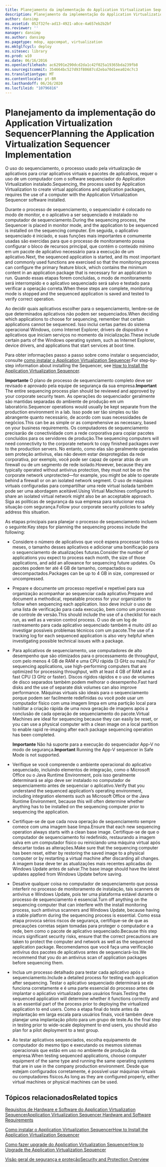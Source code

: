 ```yaml
---
title: Planejamento da implementação do Application Virtualization Sequencer
description: Planejamento da implementação do Application Virtualization Sequencer
author: dansimp
ms.assetid: 052f32fe-ad13-4921-a8ce-4a657eb2b2bf
ms.reviewer: ''
manager: dansimp
ms.author: dansimp
ms.pagetype: mdop, appcompat, virtualization
ms.mktglfcycl: deploy
ms.sitesec: library
ms.prod: w10
ms.date: 06/16/2016
ms.openlocfilehash: ac62991e290dcd2da1c42f025a19365bda239fb8
ms.sourcegitcommit: 354664bc527d93f80687cd2eba70d1eea024c7c3
ms.translationtype: MT
ms.contentlocale: pt-BR
ms.lasthandoff: 06/26/2020
ms.locfileid: "10796816"
---
```

# <span data-ttu-id="06681-103">Planejamento da implementação do Application Virtualization Sequencer</span><span class="sxs-lookup"><span data-stu-id="06681-103">Planning the Application Virtualization Sequencer Implementation</span></span>


<span data-ttu-id="06681-104">O uso do sequenciamento, o processo usado pela virtualização de aplicativos para criar aplicativos virtuais e pacotes de aplicativos, requer o uso de um computador com o software sequenciador do Application Virtualization instalado.</span><span class="sxs-lookup"><span data-stu-id="06681-104">Sequencing, the process used by Application Virtualization to create virtual applications and application packages, requires the use of a computer with the Application Virtualization Sequencer software installed.</span></span>

<span data-ttu-id="06681-105">Durante o processo de sequenciamento, o sequenciador é colocado no modo de monitor, e o aplicativo a ser sequenciado é instalado no computador de sequenciamento.</span><span class="sxs-lookup"><span data-stu-id="06681-105">During the sequencing process, the Sequencer is placed in monitor mode, and the application to be sequenced is installed on the sequencing computer.</span></span> <span data-ttu-id="06681-106">Em seguida, o aplicativo sequenciado é iniciado, e suas funções mais importantes e comumente usadas são exercidas para que o processo de monitoramento possa configurar o bloco de recursos principal, que contém o conteúdo mínimo em um pacote de aplicativo necessário para a execução de um aplicativo.</span><span class="sxs-lookup"><span data-stu-id="06681-106">Next, the sequenced application is started, and its most important and commonly used functions are exercised so that the monitoring process can configure the primary feature block, which contains the minimum content in an application package that is necessary for an application to run.</span></span> <span data-ttu-id="06681-107">Quando essas etapas forem concluídas, o modo de monitoramento será interrompido e o aplicativo sequenciado será salvo e testado para verificar a operação correta.</span><span class="sxs-lookup"><span data-stu-id="06681-107">When these steps are complete, monitoring mode is stopped and the sequenced application is saved and tested to verify correct operation.</span></span>

<span data-ttu-id="06681-108">Ao decidir quais aplicativos escolher para o sequenciamento, lembre-se de que determinados aplicativos não podem ser sequenciados.</span><span class="sxs-lookup"><span data-stu-id="06681-108">When deciding which applications to choose for sequencing, remember that certain applications cannot be sequenced.</span></span> <span data-ttu-id="06681-109">Isso inclui certas partes do sistema operacional Windows, como Internet Explorer, drivers de dispositivo e aplicativos que iniciam serviços no momento da inicialização.</span><span class="sxs-lookup"><span data-stu-id="06681-109">These include certain parts of the Windows operating system, such as Internet Explorer, device drivers, and applications that start services at boot time.</span></span>

<span data-ttu-id="06681-110">Para obter informações passo a passo sobre como instalar o sequenciador, consulte [como instalar o Application Virtualization Sequencer](how-to-install-the-application-virtualization-sequencer.md).</span><span class="sxs-lookup"><span data-stu-id="06681-110">For step-by-step information about installing the Sequencer, see [How to Install the Application Virtualization Sequencer](how-to-install-the-application-virtualization-sequencer.md).</span></span>

<span data-ttu-id="06681-111">**Importante**  O plano de processo de sequenciamento completo deve ser revisado e aprovado pela equipe de segurança da sua empresa.</span><span class="sxs-lookup"><span data-stu-id="06681-111">**Important** The entire sequencing process plan should be reviewed and approved by your corporate security team.</span></span> <span data-ttu-id="06681-112">As operações do sequenciador geralmente são mantidas separadas do ambiente de produção em um laboratório.</span><span class="sxs-lookup"><span data-stu-id="06681-112">Sequencer operations would usually be kept separate from the production environment in a lab.</span></span> <span data-ttu-id="06681-113">Isso pode ser tão simples ou tão abrangente quanto necessário, de acordo com suas necessidades de negócios.</span><span class="sxs-lookup"><span data-stu-id="06681-113">This can be as simple or as comprehensive as necessary, based on your business requirements.</span></span> <span data-ttu-id="06681-114">Os computadores de sequenciamento precisarão de conectividade com a rede corporativa para copiar pacotes concluídos para os servidores de produção.</span><span class="sxs-lookup"><span data-stu-id="06681-114">The sequencing computers will need connectivity to the corporate network to copy finished packages over to the production servers.</span></span> <span data-ttu-id="06681-115">No entanto, como elas são geralmente operadas sem proteção antivírus, elas não devem estar desprotegidas da rede corporativa, por exemplo, você pode ser capaz de operar atrás de um firewall ou de um segmento de rede isolado.</span><span class="sxs-lookup"><span data-stu-id="06681-115">However, because they are typically operated without antivirus protection, they must not be on the corporate network unprotected—for example, you might be able to operate behind a firewall or on an isolated network segment.</span></span> <span data-ttu-id="06681-116">O uso de máquinas virtuais configuradas para compartilhar uma rede virtual isolada também pode ser uma abordagem aceitável.</span><span class="sxs-lookup"><span data-stu-id="06681-116">Using Virtual Machines configured to share an isolated virtual network might also be an acceptable approach.</span></span> <span data-ttu-id="06681-117">Siga as políticas de segurança da sua empresa para solucionar essa situação com segurança.</span><span class="sxs-lookup"><span data-stu-id="06681-117">Follow your corporate security policies to safely address this situation.</span></span>

 

<span data-ttu-id="06681-118">As etapas principais para planejar o processo de sequenciamento incluem o seguinte:</span><span class="sxs-lookup"><span data-stu-id="06681-118">Key steps for planning the sequencing process include the following:</span></span>

-   <span data-ttu-id="06681-119">Considere o número de aplicativos que você espera processar todos os meses, o tamanho desses aplicativos e adicionar uma bonificação para o sequenciamento de atualizações futuras.</span><span class="sxs-lookup"><span data-stu-id="06681-119">Consider the number of applications you expect to process each month, the size of those applications, and add an allowance for sequencing future updates.</span></span> <span data-ttu-id="06681-120">Os pacotes podem ter até 4 GB de tamanho, compactados ou descompactados.</span><span class="sxs-lookup"><span data-stu-id="06681-120">Packages can be up to 4 GB in size, compressed or uncompressed.</span></span>

-   <span data-ttu-id="06681-121">Prepare e documente um processo repetível e repetível para sua organização acompanhar ao sequenciar cada aplicativo.</span><span class="sxs-lookup"><span data-stu-id="06681-121">Prepare and document a methodical, repeatable process for your organization to follow when sequencing each application.</span></span> <span data-ttu-id="06681-122">Isso deve incluir o uso de uma lista de verificação para cada execução, bem como um processo de controle de versão.</span><span class="sxs-lookup"><span data-stu-id="06681-122">This should include the use of a checklist for each run, as well as a version control process.</span></span> <span data-ttu-id="06681-123">O uso de um log de rastreamento para cada aplicativo sequenciado também é muito útil ao investigar possíveis problemas técnicos com um pacote.</span><span class="sxs-lookup"><span data-stu-id="06681-123">The use of a tracking log for each sequenced application is also very helpful when investigating possible technical issues with a package.</span></span>

-   <span data-ttu-id="06681-124">Para aplicativos de sequenciamento, use computadores de alto desempenho que são otimizados para o processamento de throughput, com pelo menos 4 GB de RAM e uma CPU rápida (3 GHz ou mais).</span><span class="sxs-lookup"><span data-stu-id="06681-124">For sequencing applications, use high-performing computers that are optimized for processing throughput, with at least 4 GB of RAM and a fast CPU (3 GHz or faster).</span></span> <span data-ttu-id="06681-125">Discos rígidos rápidos e o uso de volumes de disco separados também podem melhorar o desempenho.</span><span class="sxs-lookup"><span data-stu-id="06681-125">Fast hard disks and the use of separate disk volumes can also improve performance.</span></span> <span data-ttu-id="06681-126">Máquinas virtuais são ideais para o sequenciamento porque podem ser facilmente redefinidas ou você pode usar um computador físico com uma imagem limpa em uma partição local para habilitar a criação rápida de uma nova geração de imagens após a conclusão de cada operação de sequenciamento do pacote.</span><span class="sxs-lookup"><span data-stu-id="06681-126">Virtual Machines are ideal for sequencing because they can easily be reset, or you can use a physical computer with a clean image on a local partition to enable rapid re-imaging after each package sequencing operation has been completed.</span></span>

    <span data-ttu-id="06681-127">**Importante**  Não há suporte para a execução do sequenciador App-V no modo de segurança.</span><span class="sxs-lookup"><span data-stu-id="06681-127">**Important** Running the App-V sequencer in Safe Mode is not supported.</span></span>

     

-   <span data-ttu-id="06681-128">Verifique se você compreende o ambiente operacional do aplicativo sequenciado, incluindo elementos de integração, como o Microsoft Office ou o Java Runtime Environment, pois isso geralmente determinará se algo deve ser instalado no computador de sequenciamento antes de sequenciar o aplicativo.</span><span class="sxs-lookup"><span data-stu-id="06681-128">Verify that you understand the sequenced application’s operating environment, including integration elements such as Microsoft Office or the Java Runtime Environment, because this will often determine whether anything has to be installed on the sequencing computer prior to sequencing the application.</span></span>

-   <span data-ttu-id="06681-129">Certifique-se de que cada nova operação de sequenciamento sempre comece com uma imagem base limpa.</span><span class="sxs-lookup"><span data-stu-id="06681-129">Ensure that each new sequencing operation always starts with a clean base image.</span></span> <span data-ttu-id="06681-130">Certifique-se de que o computador de sequenciamento foi redefinido, restaurando a imagem salva em um computador físico ou reiniciando uma máquina virtual após descartar todas as alterações.</span><span class="sxs-lookup"><span data-stu-id="06681-130">Make sure that the sequencing computer has been reset, either by restoring the saved image to a physical computer or by restarting a virtual machine after discarding all changes.</span></span> <span data-ttu-id="06681-131">A imagem base deve ter as atualizações mais recentes aplicadas do Windows Update antes de salvar.</span><span class="sxs-lookup"><span data-stu-id="06681-131">The base image should have the latest updates applied from Windows Update before saving.</span></span>

-   <span data-ttu-id="06681-132">Desative qualquer coisa no computador de sequenciamento que possa interferir no processo de monitoramento de instalação, tais scanners de antivírus e Windows Update, pois ter uma plataforma estável durante o processo de sequenciamento é essencial.</span><span class="sxs-lookup"><span data-stu-id="06681-132">Turn off anything on the sequencing computer that can interfere with the install monitoring process, such antivirus scanners and Windows Update, because having a stable platform during the sequencing process is essential.</span></span> <span data-ttu-id="06681-133">Como essa etapa provoca sérios riscos de segurança, certifique-se de que as precauções corretas sejam tomadas para proteger o computador e a rede, bem como o pacote de aplicativo sequenciado.</span><span class="sxs-lookup"><span data-stu-id="06681-133">Because this step incurs significant security risks, ensure that the correct precautions are taken to protect the computer and network as well as the sequenced application package.</span></span> <span data-ttu-id="06681-134">Recomendamos que você faça uma verificação antivírus dos pacotes de aplicativos antes de sequenciará-los.</span><span class="sxs-lookup"><span data-stu-id="06681-134">We recommend that you do an antivirus scan of application packages before sequencing them.</span></span>

-   <span data-ttu-id="06681-135">Inclua um processo detalhado para testar cada aplicativo após o sequenciamento.</span><span class="sxs-lookup"><span data-stu-id="06681-135">Include a detailed process for testing each application after sequencing.</span></span> <span data-ttu-id="06681-136">Testar o aplicativo sequenciado determinará se ele funciona corretamente e é uma parte essencial do processo antes de implantar o aplicativo virtualizado para usuários finais.</span><span class="sxs-lookup"><span data-stu-id="06681-136">Testing the sequenced application will determine whether it functions correctly and is an essential part of the process prior to deploying the virtualized application to end users.</span></span> <span data-ttu-id="06681-137">Como a etapa final do teste antes da implantação em larga escala para usuários finais, você também deve planejar uma implantação piloto para um grupo de teste.</span><span class="sxs-lookup"><span data-stu-id="06681-137">As the final step in testing prior to wide-scale deployment to end users, you should also plan for a pilot deployment to a test group.</span></span>

-   <span data-ttu-id="06681-138">Ao testar aplicativos sequenciados, escolha equipamento de computador do mesmo tipo e executando os mesmos sistemas operacionais que estão em uso no ambiente de produção da empresa.</span><span class="sxs-lookup"><span data-stu-id="06681-138">When testing sequenced applications, choose computer equipment of the same type and running the same operating systems that are in use in the company production environment.</span></span> <span data-ttu-id="06681-139">Desde que estejam configurados corretamente, é possível usar máquinas virtuais ou computadores físicos.</span><span class="sxs-lookup"><span data-stu-id="06681-139">As long as they are configured properly, either virtual machines or physical machines can be used.</span></span>

## <span data-ttu-id="06681-140">Tópicos relacionados</span><span class="sxs-lookup"><span data-stu-id="06681-140">Related topics</span></span>


[<span data-ttu-id="06681-141">Requisitos de Hardware e Software do Application Virtualization Sequencer</span><span class="sxs-lookup"><span data-stu-id="06681-141">Application Virtualization Sequencer Hardware and Software Requirements</span></span>](application-virtualization-sequencer-hardware-and-software-requirements.md)

[<span data-ttu-id="06681-142">Como instalar o Application Virtualization Sequencer</span><span class="sxs-lookup"><span data-stu-id="06681-142">How to Install the Application Virtualization Sequencer</span></span>](how-to-install-the-application-virtualization-sequencer.md)

[<span data-ttu-id="06681-143">Como fazer upgrade do Application Virtualization Sequencer</span><span class="sxs-lookup"><span data-stu-id="06681-143">How to Upgrade the Application Virtualization Sequencer</span></span>](how-to-upgrade-the-application-virtualization-sequencer.md)

[<span data-ttu-id="06681-144">Visão geral de segurança e proteção</span><span class="sxs-lookup"><span data-stu-id="06681-144">Security and Protection Overview</span></span>](security-and-protection-overview.md)

 

 





